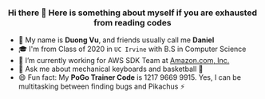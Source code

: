 <h3 align="center"> Hi there 👋 Here is something about myself if you are exhausted from reading codes </h3>

- 🤔 My name is **Duong Vu**, and friends usually call me **Daniel**
- 🎓 I'm from Class of 2020 in `UC Irvine` with B.S in Computer Science
- 🔭 I’m currently working for AWS SDK Team at [Amazon.com, Inc.](https://aws.amazon.com/getting-started/tools-sdks/)
- 💬 Ask me about mechanical keyboards and basketball 🏀
- 😄 Fun fact: My **PoGo Trainer Code** is 1217 9669 9915. Yes, I can be multitasking between finding bugs and Pikachus ⚡

